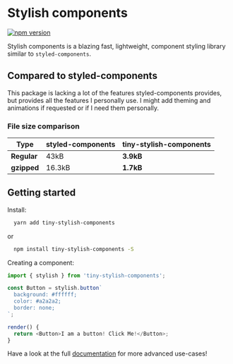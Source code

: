 # Stylish components

[![npm version](https://badge.fury.io/js/tiny-stylish-components.svg)](https://npmjs.org/package/tiny-stylish-components)

Stylish components is a blazing fast, lightweight, component styling library similar to `styled-components`.

## Compared to styled-components

This package is lacking a lot of the features styled-components provides, but provides all the features I personally use. I might add theming and animations if requested or if I need them personally.

### File size comparison

| Type        | styled-components | tiny-stylish-components      |
|---          |---                |---                           |
| **Regular** | 43kB              | **3.9kB**                    |
| **gzipped** | 16.3kB            | **1.7kB**                    |

## Getting started

Install:

```bash
  yarn add tiny-stylish-components
```

or

```bash
  npm install tiny-stylish-components -S
```

Creating a component:

```Javascript
import { stylish } from 'tiny-stylish-components';

const Button = stylish.button`
  background: #ffffff;
  color: #a2a2a2;
  border: none;
`;

render() {
  return <Button>I am a button! Click Me!</Button>;
}
```

Have a look at the full [documentation](documentation.md) for more advanced use-cases!